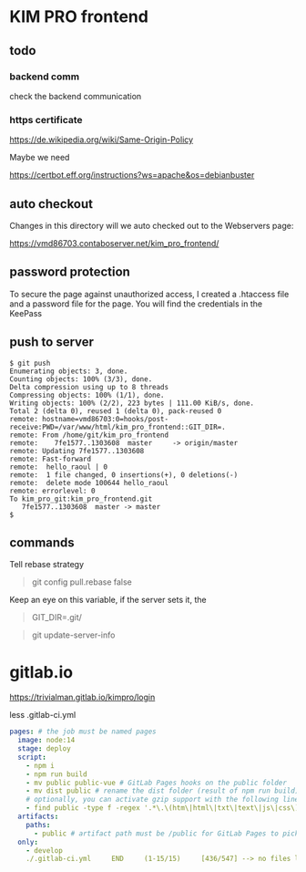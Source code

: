 # KIM PRO frontend

## todo

### backend comm

check the backend communication 

### https certificate

https://de.wikipedia.org/wiki/Same-Origin-Policy

Maybe we need

https://certbot.eff.org/instructions?ws=apache&os=debianbuster

## auto checkout
Changes in this directory will we auto checked out to the Webservers page:

https://vmd86703.contaboserver.net/kim_pro_frontend/

## password protection

To secure the page against unauthorized access, I created a .htaccess file and a password file for the page.
You will find the credentials in the KeePass

## push to server

```shell
$ git push
Enumerating objects: 3, done.
Counting objects: 100% (3/3), done.
Delta compression using up to 8 threads
Compressing objects: 100% (1/1), done.
Writing objects: 100% (2/2), 223 bytes | 111.00 KiB/s, done.
Total 2 (delta 0), reused 1 (delta 0), pack-reused 0
remote: hostname=vmd86703:0=hooks/post-receive:PWD=/var/www/html/kim_pro_frontend::GIT_DIR=.
remote: From /home/git/kim_pro_frontend
remote:    7fe1577..1303608  master     -> origin/master
remote: Updating 7fe1577..1303608
remote: Fast-forward
remote:  hello_raoul | 0
remote:  1 file changed, 0 insertions(+), 0 deletions(-)
remote:  delete mode 100644 hello_raoul
remote: errorlevel: 0
To kim_pro_git:kim_pro_frontend.git
   7fe1577..1303608  master -> master
$
```

## commands

Tell rebase strategy

> git config pull.rebase false

Keep an eye on this variable, if the server sets it, the
> GIT_DIR=.git/

> git update-server-info

# gitlab.io

https://trivialman.gitlab.io/kimpro/login

less .gitlab-ci.yml
```yaml
pages: # the job must be named pages
  image: node:14
  stage: deploy
  script:
    - npm i
    - npm run build
    - mv public public-vue # GitLab Pages hooks on the public folder
    - mv dist public # rename the dist folder (result of npm run build)
    # optionally, you can activate gzip support with the following line:
    - find public -type f -regex '.*\.\(htm\|html\|txt\|text\|js\|css\)$' -exec gzip -f -k {} \;
  artifacts:
    paths:
      - public # artifact path must be /public for GitLab Pages to pick it up
  only:
    - develop
    ./.gitlab-ci.yml     END     (1-15/15)     [436/547] --> no files left
```
